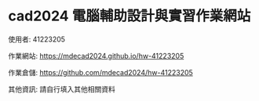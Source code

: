# cad2024 電腦輔助設計與實習作業網站
使用者: 41223205

作業網站: https://mdecad2024.github.io/hw-41223205

作業倉儲: https://github.com/mdecad2024/hw-41223205

其他資訊: 請自行填入其他相關資料
